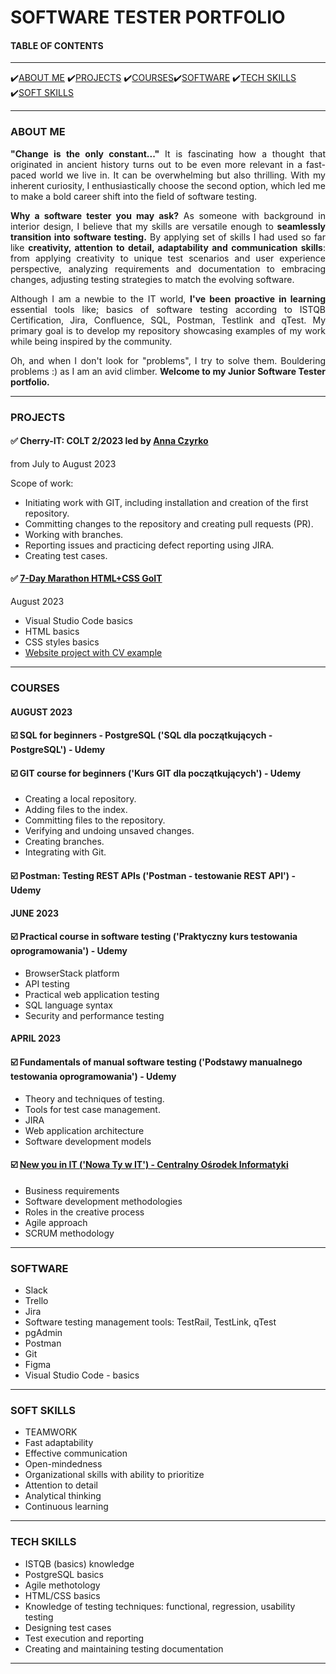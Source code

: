 # SOFTWARE TESTER PORTFOLIO

<h4>TABLE OF CONTENTS</h4>

<hr>
✔️<a href="#about">ABOUT ME</a> ✔️<a href="#projects">PROJECTS</a> ✔️<a href="#courses">COURSES</a>✔️<a href="#software">SOFTWARE</a> ✔️<a href="#techskillS">TECH SKILLS</a> ✔️<a href="#softskills">SOFT SKILLS</a>
<hr>

<section>
<h3 id="about">ABOUT ME</h3>

<p align="justify"><b>"Change is the only constant..."</b> It is fascinating how a thought that originated in ancient history turns out to be even more relevant in a fast-paced world we live in. It can be overwhelming but also thrilling. With my inherent curiosity, I enthusiastically choose the second option, which led me to make a bold career shift into the field of software testing.</p>

<p align="justify"><b>Why a software tester you may ask?</b> As someone with background in interior design, I believe that my skills are versatile enough to <b>seamlessly transition into software testing.</b> 
By applying set of skills I had used so far like <b>creativity, attention to detail, adaptability and communication skills</b>: from applying creativity to unique test scenarios and user experience perspective, analyzing requirements and documentation to embracing changes, adjusting testing strategies to match the evolving software.</p>

<p align="justify">Although I am a newbie to the IT world, <b>I've been proactive in learning</b> essential tools like; basics of software testing according to ISTQB Certification, Jira, Confluence, SQL, Postman, Testlink and qTest. My primary goal is to develop my repository showcasing examples of my work while being inspired by the community.</p>

<p align="justify">Oh,  and when I don't look for "problems", I try to solve them. Bouldering problems :) as I am an avid climber. <b>Welcome to my Junior Software Tester portfolio.</b></p>
</section>

<hr>

<section>
<h3 id="projects">PROJECTS</h3>

<h4 <span>&#9989 Cherry-IT: COLT 2/2023 led by <a href="https://www.linkedin.com/in/ania-czyrko-05933aa1/">Anna Czyrko</a></span></h4>
<p>from July to August 2023</p>
<p>Scope of work:</p>
<ul>
  <li>Initiating work with GIT, including installation and creation of the first repository.</li>
  <li>Committing changes to the repository and creating pull requests (PR).</li>
  <li>Working with branches.</li>
  <li>Reporting issues and practicing defect reporting using JIRA.</li>
  <li>Creating test cases.</li>
</ul>

<h4 <span>&#9989 <a href="https://m.goit.global/pl/?utm_source=google&utm_medium=cpc&utm_campaign=19908700535&utm_term=146264932926|652825193268||go-it&gad=1&gclid=CjwKCAjw9pGjBhB-EiwAa5jl3KnsR1nsyVDGSMKU0Rik7QbR2aWH7Dwb69fbmp7JSQsoSNztEpy_ghoCqsEQAvD_BwE">7-Day Marathon HTML+CSS GoIT</a></span></h4>
<p>August 2023</p>
<ul>
<li>Visual Studio Code basics</li>
<li>HTML basics</li>
<li>CSS styles basics</li>
<li><a href="https://github.com/Katarzyna-SZ/Maraton_HTML_CSS_GoIT.git">Website project with CV example</a></li>
</ul>

</section>

<hr>

<section>
<h3 id="courses">COURSES</h3>
<section>
  <h4>AUGUST 2023</h4>
  <h4 <span> ☑️ SQL for beginners - PostgreSQL ('SQL dla początkujących - PostgreSQL') - Udemy</span></h4>
  <h4 <span> ☑️ GIT course for beginners ('Kurs GIT dla początkujących') - Udemy</span></h4>
   <ul>
   <li>Creating a local repository.</li>
   <li>Adding files to the index.</li>
   <li>Committing files to the repository.</li>
   <li>Verifying and undoing unsaved changes.</li>
   <li>Creating branches.</li>
   <li>Integrating with Git.</li>
   </ul>
  <h4 <span> ☑️ Postman: Testing REST APIs ('Postman - testowanie REST API') - Udemy</span></h4>
   
</section>
  <section>
  <h4>JUNE 2023</h4>
  <h4 <span> ☑️ Practical course in software testing ('Praktyczny kurs testowania oprogramowania') - Udemy</span></h4>
  <ul> 
    <li>BrowserStack platform</li>
    <li>API testing</li>
    <li>Practical web application testing</li>
    <li>SQL language syntax</li>
    <li>Security and performance testing</li>
    
</section>
  <h4>APRIL 2023</h4>
  <h4 <span> ☑️ Fundamentals of manual software testing ('Podstawy manualnego testowania oprogramowania') - Udemy</span></h4>
  <ul>
  <li>Theory and techniques of testing.</li>
  <li>Tools for test case management.</li>
  <li>JIRA</li>
  <li>Web application architecture</li>
  <li>Software development models</li>
  </ul>
  <h4 <span> ☑️ <a href="https://www.nowaty.coi.gov.pl/">New you in IT ('Nowa Ty w IT') - Centralny Ośrodek Informatyki</a></span></h4>
  <ul>
  <li>Business requirements</li>
  <li>Software development methodologies</li>
  <li>Roles in the creative process</li>
  <li>Agile approach</li>
  <li>SCRUM methodology</li>
    </ul>
</section>

<hr>

<section>
<h3 id="software">SOFTWARE</h3>
  <ul>
  <li>Slack</li>
  <li>Trello</li>
  <li>Jira</li>
  <li>Software testing management tools: TestRail, TestLink, qTest</li>
  <li>pgAdmin</li>
  <li>Postman</li>
  <li>Git</li>
  <li>Figma</li>
  <li>Visual Studio Code - basics</li>
</section>

<hr>

<section>
<h3 id="softskills">SOFT SKILLS</h3>
<ul>
<li>TEAMWORK</li>
<li>Fast adaptability</li>
<li>Effective communication</li>
<li>Open-mindedness</li>
<li>Organizational skills with ability to prioritize</li>
<li>Attention to detail</li>
<li>Analytical thinking</li>
<li>Continuous learning</li> 
</ul>
</section>

<hr>

<section>
<h3 id="techskills">TECH SKILLS</h3>
<ul>
<li>ISTQB (basics) knowledge</li>
<li>PostgreSQL basics</li>
<li>Agile methotology</li>
<li>HTML/CSS basics</li>
<li>Knowledge of testing techniques: functional, regression, usability testing</li>
<li>Designing test cases</li>
<li>Test execution and reporting</li>
<li>Creating and maintaining testing documentation</li>
</ul>
</section>

<hr>







